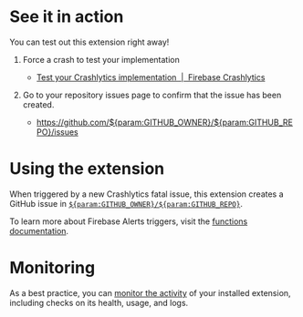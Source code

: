 # See it in action

You can test out this extension right away!

1. Force a crash to test your implementation
    - [Test your Crashlytics implementation  |  Firebase Crashlytics](https://firebase.google.com/docs/crashlytics/test-implementation?platform=flutter)

2. Go to your repository issues page to confirm that the issue has been created.
    - https://github.com/${param:GITHUB_OWNER}/${param:GITHUB_REPO}/issues

# Using the extension

When triggered by a new Crashlytics fatal issue, this extension creates a GitHub issue in [`${param:GITHUB_OWNER}/${param:GITHUB_REPO}`](https://github.com/GITHUB_OWNER/GITHUB_REPO/issues).

To learn more about Firebase Alerts triggers, visit the [functions documentation](https://firebase.google.com/docs/functions/alert-events).

# Monitoring

As a best practice, you can [monitor the activity](https://firebase.google.com/docs/extensions/manage-installed-extensions#monitor) of your installed extension, including checks on its health, usage, and logs.
